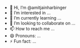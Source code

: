 - 👋 Hi, I’m @amitjainharbinger
- 👀 I’m interested in ...
- 🌱 I’m currently learning ...
- 💞️ I’m looking to collaborate on ...
- 📫 How to reach me ...
- 😄 Pronouns: ...
- ⚡ Fun fact: ...

<!---
amitjainharbinger/amitjainharbinger is a ✨ special ✨ repository because its `README.md` (this file) appears on your GitHub profile.
You can click the Preview link to take a look at your changes.
--->
